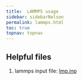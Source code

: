 ```yaml
---
title:  LAMMPS usage
sidebar: sidebarNelson
permalink: lammps.html
toc: true
topnav: topnav
---
```



## Helpful files



1. lammps input file: [lmp.inp][lammpsinput]






[lammpsinput]: https://byui-physics.github.io/main/pages/Faculty/NelsonL/materialsResearch/lmp.inp

